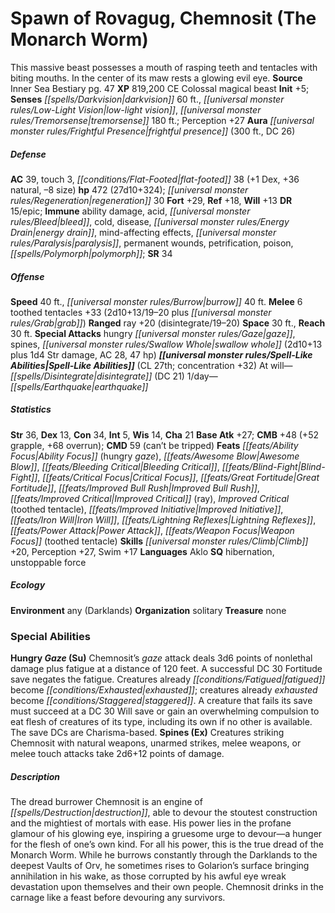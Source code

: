 ﻿---
cssclass: [monsters]
title1: Spawn of Rovagug, Chemnosit (The Monarch Worm)
desc_short: This massive beast possesses a mouth of rasping teeth and tentacles with
  biting mouths. In the center of its maw rests a glowing evil eye.
title2: Chemnosit (The Monarch Worm)
CR: 23
sources:
- name: Inner Sea Bestiary
  page: 47
  link: http://paizo.com/products/btpy8v2x?Pathfinder-Campaign-Setting-Inner-Sea-Bestiary
XP: 819200
alignment: CE
size: Colossal
type: magical beast
initiative:
  bonus: 5
senses:
  darkvision: 60
  low-light vision: true
  tremorsense: 180
auras:
- name: frightful presence
  radius: 300
  DC: 26
AC:
  AC: 39
  touch: 3
  flat_footed: 38
  components:
    dex: 1
    natural: 36
    size: -8
HP:
  HP: 472
  long: 27d10+324
  regeneration: 30
saves:
  fort: 29
  ref: 18
  will: 13
DR:
- amount: 15
  weakness: epic
immunities:
- ability damage
- acid
- bleed
- cold
- disease
- energy drain
- mind-affecting effects
- paralysis
- permanent wounds
- petrification
- poison
- polymorph
SR: 34
speeds:
  base: 40
  burrow: 40
attacks:
  melee:
  - - text: 6 toothed tentacles +33 (2d10+13/19-20 plus grab)
      entries:
      - - damage: 2d10+13
          crit_range: 19-20
        - effect: grab
      count: 6
      attack: toothed tentacles
      bonus:
      - 33
  ranged:
  - - text: ray +20 (disintegrate/19-20)
      entries:
      - - effect: disintegrate
      attack: ray
      bonus:
      - 20
  special:
  - hungry gaze
  - spines
  - swallow whole (2d10+13 plus 1d4 Str damage, AC 28, 47 hp)
space: 30
reach: 30
spell_like_abilities:
  entries:
  - name: disintegrate
    source: default
    freq: At will
    DC: 21
  - name: earthquake
    source: default
    freq: 1/day
  sources:
  - name: default
    CL: 27
    concentration: 32
ability_scores:
  STR: 36
  DEX: 13
  CON: 34
  INT: 5
  WIS: 14
  CHA: 21
BAB: 27
CMB: 48
CMB_other: +52 grapple, +68 overrun
CMD: 59
CMD_other: can't be tripped
feats:
- name: Ability Focus (hungry gaze)
- name: Awesome Blow
- name: Bleeding Critical
- name: Blind-Fight
- name: Critical Focus
- name: Great Fortitude
- name: Improved Bull Rush
- name: Improved Critical (ray)
- name: Improved Critical (toothed tentacle)
- name: Improved Initiative
- name: Iron Will
- name: Lightning Reflexes
- name: Power Attack
- name: Weapon Focus (toothed tentacle)
skills:
  Climb: 20
  Perception: 27
  Swim: 17
languages:
- Aklo
special_qualities:
- hibernation
- unstoppable force
ecology:
  environment: any (Darklands)
  organization: solitary
  treasure_type: none
special_abilities:
  Hungry Gaze (Su): Chemnosit's gaze attack deals 3d6 points of nonlethal damage plus
    fatigue at a distance of 120 feet. A successful DC 30 Fortitude save negates the
    fatigue. Creatures already fatigued become exhausted; creatures already exhausted
    become staggered. A creature that fails its save must succeed at a DC 30 Will
    save or gain an overwhelming compulsion to eat flesh of creatures of its type,
    including its own if no other is available. The save DCs are Charisma-based.
  Spines (Ex): Creatures striking Chemnosit with natural weapons, unarmed strikes,
    melee weapons, or melee touch attacks take 2d6+12 points of damage.
desc_long: The dread burrower Chemnosit is an engine of destruction, able to devour
  the stoutest construction and the mightiest of mortals with ease. His power lies
  in the profane glamour of his glowing eye, inspiring a gruesome urge to devour-a
  hunger for the flesh of one's own kind. For all his power, this is the true dread
  of the Monarch Worm. While he burrows constantly through the Darklands to the deepest
  Vaults of Orv, he sometimes rises to Golarion's surface bringing annihilation in
  his wake, as those corrupted by his awful eye wreak devastation upon themselves
  and their own people. Chemnosit drinks in the carnage like a feast before devouring
  any survivors.

---

# Spawn of Rovagug, Chemnosit (The Monarch Worm)
This massive beast possesses a mouth of rasping teeth and tentacles with biting mouths. In the center of its maw rests a glowing evil eye.
**Source** Inner Sea Bestiary pg. 47
**XP** 819,200
CE Colossal magical beast
**Init** +5; **Senses** _[[spells/Darkvision|darkvision]]_ 60 ft., _[[universal monster rules/Low-Light Vision|low-light vision]]_, _[[universal monster rules/Tremorsense|tremorsense]]_ 180 ft.; Perception +27
**Aura** _[[universal monster rules/Frightful Presence|frightful presence]]_ (300 ft., DC 26)

##### Defense

**AC** 39, touch 3, _[[conditions/Flat-Footed|flat-footed]]_ 38 (+1 Dex, +36 natural, –8 size)
**hp** 472 (27d10+324); _[[universal monster rules/Regeneration|regeneration]]_ 30
**Fort** +29, **Ref** +18, **Will** +13
**DR** 15/epic; **Immune** ability damage, acid, _[[universal monster rules/Bleed|bleed]]_, cold, disease, _[[universal monster rules/Energy Drain|energy drain]]_, mind-affecting effects, _[[universal monster rules/Paralysis|paralysis]]_, permanent wounds, petrification, poison, _[[spells/Polymorph|polymorph]]_; **SR** 34

##### Offense
**Speed** 40 ft., _[[universal monster rules/Burrow|burrow]]_ 40 ft.
**Melee** 6 toothed tentacles +33 (2d10+13/19–20 plus _[[universal monster rules/Grab|grab]]_)
**Ranged** ray +20 (disintegrate/19–20)
**Space** 30 ft., **Reach** 30 ft.
**Special Attacks** hungry _[[universal monster rules/Gaze|gaze]]_, spines, _[[universal monster rules/Swallow Whole|swallow whole]]_ (2d10+13 plus 1d4 Str damage, AC 28, 47 hp)
**_[[universal monster rules/Spell-Like Abilities|Spell-Like Abilities]]_** (CL 27th; concentration +32)
At will—_[[spells/Disintegrate|disintegrate]]_ (DC 21)
1/day—_[[spells/Earthquake|earthquake]]_

##### Statistics
**Str** 36, **Dex** 13, **Con** 34, **Int** 5, **Wis** 14, **Cha** 21
**Base Atk** +27; **CMB** +48 (+52 grapple, +68 overrun); **CMD** 59 (can’t be tripped)
**Feats** _[[feats/Ability Focus|Ability Focus]]_ (hungry _gaze_), _[[feats/Awesome Blow|Awesome Blow]]_, _[[feats/Bleeding Critical|Bleeding Critical]]_, _[[feats/Blind-Fight|Blind-Fight]]_, _[[feats/Critical Focus|Critical Focus]]_, _[[feats/Great Fortitude|Great Fortitude]]_, _[[feats/Improved Bull Rush|Improved Bull Rush]]_, _[[feats/Improved Critical|Improved Critical]]_ (ray), _Improved Critical_ (toothed tentacle), _[[feats/Improved Initiative|Improved Initiative]]_, _[[feats/Iron Will|Iron Will]]_, _[[feats/Lightning Reflexes|Lightning Reflexes]]_, _[[feats/Power Attack|Power Attack]]_, _[[feats/Weapon Focus|Weapon Focus]]_ (toothed tentacle)
**Skills** _[[universal monster rules/Climb|Climb]]_ +20, Perception +27, Swim +17
**Languages** Aklo
**SQ** hibernation, unstoppable force

##### Ecology

**Environment** any (Darklands)
**Organization** solitary
**Treasure** none

### Special Abilities

**Hungry _Gaze_ (Su)** Chemnosit’s _gaze_ attack deals 3d6 points of nonlethal damage plus fatigue at a distance of 120 feet. A successful DC 30 Fortitude save negates the fatigue. Creatures already _[[conditions/Fatigued|fatigued]]_ become _[[conditions/Exhausted|exhausted]]_; creatures already _exhausted_ become _[[conditions/Staggered|staggered]]_. A creature that fails its save must succeed at a DC 30 Will save or gain an overwhelming compulsion to eat flesh of creatures of its type, including its own if no other is available. The save DCs are Charisma-based.
**Spines (Ex)** Creatures striking Chemnosit with natural weapons, unarmed strikes, melee weapons, or melee touch attacks take 2d6+12 points of damage.

##### Description

The dread burrower Chemnosit is an engine of _[[spells/Destruction|destruction]]_, able to devour the stoutest construction and the mightiest of mortals with ease. His power lies in the profane glamour of his glowing eye, inspiring a gruesome urge to devour—a hunger for the flesh of one’s own kind. For all his power, this is the true dread of the Monarch Worm. While he burrows constantly through the Darklands to the deepest Vaults of Orv, he sometimes rises to Golarion’s surface bringing annihilation in his wake, as those corrupted by his awful eye wreak devastation upon themselves and their own people. Chemnosit drinks in the carnage like a feast before devouring any survivors.